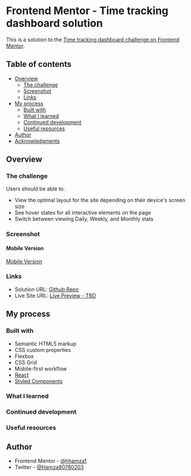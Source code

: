 # Frontend Mentor - Time tracking dashboard solution

This is a solution to the [Time tracking dashboard challenge on Frontend Mentor](https://www.frontendmentor.io/challenges/time-tracking-dashboard-UIQ7167Jw).

## Table of contents

- [Overview](#overview)
  - [The challenge](#the-challenge)
  - [Screenshot](#screenshot)
  - [Links](#links)
- [My process](#my-process)
  - [Built with](#built-with)
  - [What I learned](#what-i-learned)
  - [Continued development](#continued-development)
  - [Useful resources](#useful-resources)
- [Author](#author)
- [Acknowledgments](#acknowledgments)

## Overview

### The challenge

Users should be able to:

- View the optimal layout for the site depending on their device's screen size
- See hover states for all interactive elements on the page
- Switch between viewing Daily, Weekly, and Monthly stats

### Screenshot

#### Mobile Version
[Mobile Version](./screenshots/mobile-version.gif)


### Links

- Solution URL: [Github Repo](https://github.com/hhamza1/fem-time-tracking-dashboard)
- Live Site URL: [Live Preview - TBD](https://scintillating-stardust-5e1e20.netlify.app/)

## My process

### Built with

- Semantic HTML5 markup
- CSS custom properties
- Flexbox
- CSS Grid
- Mobile-first workflow
- [React](https://reactjs.org/)
- [Styled Components](https://styled-components.com/)

### What I learned

### Continued development

### Useful resources

## Author

- Frontend Mentor - [@hhamza1](https://www.frontendmentor.io/profile/hhamza1)
- Twitter - [@Hamza80780203](https://twitter.com/Hamza80780203)